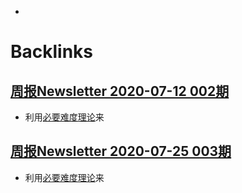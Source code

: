 - 

# Backlinks
## [周报Newsletter 2020-07-12 002期](<周报Newsletter 2020-07-12 002期.md>)
- 利用[必要难度理论](<必要难度理论.md>)来

## [周报Newsletter 2020-07-25 003期](<周报Newsletter 2020-07-25 003期.md>)
- 利用[必要难度理论](<必要难度理论.md>)来


